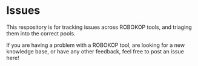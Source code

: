 # Issues

This respository is for tracking issues across ROBOKOP tools, and triaging them into the correct pools.

If you are having a problem with a ROBOKOP tool, are looking for a new knowledge base, or have any other feedback, feel free to post an issue here!
